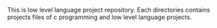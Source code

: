 This is low level language project repository.
Each directories contains projects files of c programming and low level language projects.
